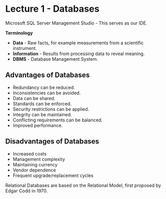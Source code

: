 # Lecture 1 - Databases

Microsoft SQL Server Management Studio - This serves as our IDE.

**Terminology**
* **Data** - Raw facts, for example measurements from a scientific instrument.
* **Information** - Results from processing data to reveal meaning.
* **DBMS** - Database Management System.

## Advantages of Databases
* Redundancy can be reduced. 
* Inconsistencies can be avoided.
* Data can be shared.
* Standards can be enforced.
* Security restrictions can be applied.
* Integrity can be maintained.
* Conflicting requirements can be balanced.
* Improved performance.

## Disadvantages of Databases
* Increased costs
* Management complexity
* Maintaining currency
* Vendor dependence
* Frequent upgrade/replacement cycles

Relational Databases are based on the Relational Model, first proposed by Edgar Codd in 1970.